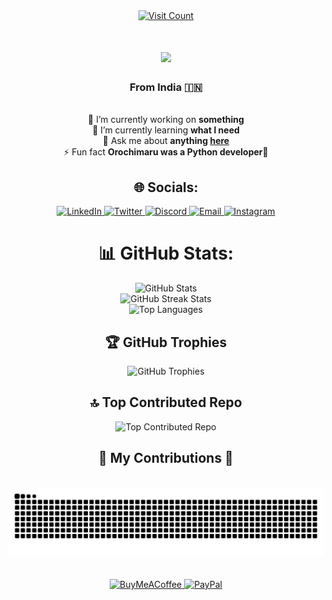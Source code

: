 <div align="center">
  <a href="https://visitcount.itsvg.in" target="_blank">
    <img src="https://visitcount.itsvg.in/api?id=bandhan-majumder&icon=0&color=0" alt="Visit Count">
  </a>

  <h1>
    <img src="http://readme-typing-svg.herokuapp.com?font=Poppins&weight=800&duration=5002&pause=1000&color=A9F865CA&background=C1FFE000&center=true&vCenter=true&random=false&width=436&lines=Hey+everyone+%F0%9F%91%8B+!;I+am+Bandhan+Majumder!">
  </h1>

  <h3>From India 🇮🇳</h3>

  <br>

  <div>
    🔭 I’m currently working on <strong>something</strong><br>
    🌱 I’m currently learning <strong>what I need</strong><br>
    💬 Ask me about <strong>anything <a href="https://github.com/salesp07/salesp07/issues">here</a></strong><br>
    ⚡ Fun fact <strong>Orochimaru was a Python developer🐍</strong>
  </div>

  <div>
    <h2>🌐 Socials:</h2>
    <a href="https://linkedin.com/in/bandhan-majumder-5a10a1248" target="_blank">
      <img src="https://img.shields.io/badge/LinkedIn-%230077B5.svg?logo=linkedin&logoColor=white" alt="LinkedIn">
    </a>
    <a href="https://x.com/MEbandhan" target="_blank">
      <img src="https://img.shields.io/badge/Twitter-black.svg?logo=X&logoColor=white" alt="Twitter">
    </a>
    <a href="https://discord.gg/vd9h6cvV" target="_blank">
      <img src="https://img.shields.io/badge/Discord-7289DA?logo=discord&logoColor=white" alt="Discord">
    </a>
    <a href="mailto:bandhanmajumder16@gmail.com" target="_blank">
     <img src="https://img.shields.io/badge/Email-D14836?logo=gmail&logoColor=white" alt="Email">
    </a>
    <a href="https://instagram.com/bandhan.majumder" target="_blank">
      <img src="https://img.shields.io/badge/Instagram-%23E4405F.svg?logo=Instagram&logoColor=white" alt="Instagram">
    </a>
  </div>
  
  <div>
    <h1>📊 GitHub Stats:</h1>
    <img src="https://github-readme-stats.vercel.app/api?username=bandhan-majumder&theme=merko&hide_border=false&include_all_commits=false&count_private=false" alt="GitHub Stats">
    <br>
    <img src="https://github-readme-streak-stats.herokuapp.com/?user=bandhan-majumder&theme=merko&hide_border=false" alt="GitHub Streak Stats">
    <br>
    <img src="https://github-readme-stats.vercel.app/api/top-langs/?username=bandhan-majumder&theme=merko&hide_border=false&include_all_commits=false&count_private=false&layout=compact" alt="Top Languages">
  </div>

  <div>
    <h2>🏆 GitHub Trophies</h2>
    <img src="https://github-profile-trophy.vercel.app/?username=bandhan-majumder&theme=gruvbox&no-frame=false&no-bg=true&margin-w=4" alt="GitHub Trophies">
  </div>

  <div>
    <h2>🔝 Top Contributed Repo</h2>
    <img src="https://github-contributor-stats.vercel.app/api?username=bandhan-majumder&limit=5&theme=dark&combine_all_yearly_contributions=true" alt="Top Contributed Repo">
  </div>

  <div>
    <h2>🐍 My Contributions 🐍</h2>
    <br>
    <img alt="snake eating my contributions" src="https://raw.githubusercontent.com/bandhan-majumder/bandhan-majumder/output/github-contribution-grid-snake.svg" />
    <br><br><br>
  </div>

  <div>
    <!-- 💰 You can help me by Donating -->
    <a href="https://buymeacoffee.com/buymeacoffee.com/bandhan.majumder" target="_blank">
      <img src="https://img.shields.io/badge/Buy%20Me%20a%20Coffee-ffdd00?style=for-the-badge&logo=buy-me-a-coffee&logoColor=black" alt="BuyMeACoffee">
    </a>
    <a href="https://paypal.me/BandhanMajumder" target="_blank">
      <img src="https://img.shields.io/badge/PayPal-00457C?style=for-the-badge&logo=paypal&logoColor=white" alt="PayPal">
    </a>
  </div>
</div>
